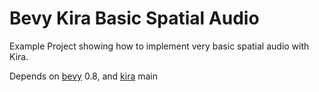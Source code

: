 # Bevy Kira Basic Spatial Audio
Example Project showing how to implement very basic spatial audio with Kira.

Depends on [bevy](https://github.com/bevyengine/bevy) 0.8, and [kira](https://github.com/NiklasEi/bevy_kira_audio) main
